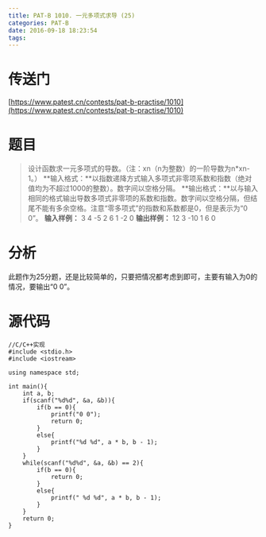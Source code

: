 ```yaml
---
title: PAT-B 1010. 一元多项式求导 (25)
categories: PAT-B
date: 2016-09-18 18:23:54
tags:
---
```

# 传送门
[https://www.patest.cn/contests/pat-b-practise/1010](https://www.patest.cn/contests/pat-b-practise/1010)
<!--more-->
# 题目
> 设计函数求一元多项式的导数。（注：xn（n为整数）的一阶导数为n\*xn-1。）
**输入格式：**以指数递降方式输入多项式非零项系数和指数（绝对值均为不超过1000的整数）。数字间以空格分隔。
**输出格式：**以与输入相同的格式输出导数多项式非零项的系数和指数。数字间以空格分隔，但结尾不能有多余空格。注意“零多项式”的指数和系数都是0，但是表示为“0 0”。
**输入样例：**
3 4 -5 2 6 1 -2 0
**输出样例：**
12 3 -10 1 6 0

# 分析
此题作为25分题，还是比较简单的，只要把情况都考虑到即可，主要有输入为0的情况，要输出“0 0”。

# 源代码

	//C/C++实现
	#include <stdio.h>
	#include <iostream>

	using namespace std;

	int main(){
		int a, b;
		if(scanf("%d%d", &a, &b)){
			if(b == 0){
				printf("0 0");
				return 0;
			}
			else{
				printf("%d %d", a * b, b - 1);
			}
		}
		while(scanf("%d%d", &a, &b) == 2){
			if(b == 0){
				return 0;
			}
			else{
				printf(" %d %d", a * b, b - 1);
			}
		}
		return 0;
	}